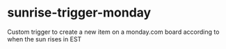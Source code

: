 # sunrise-trigger-monday
Custom trigger to create a new item on a monday.com board according to when the sun rises in EST
